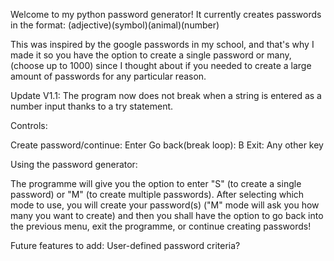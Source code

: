 Welcome to my python password generator! It currently creates passwords in the format: (adjective)(symbol)(animal)(number)

This was inspired by the google passwords in my school, and that's why I made it so you have the option to create a single password or many, (choose up to 1000) since I thought about if you needed to create a large amount of passwords for any particular reason.

Update V1.1:
The program now does not break when a string is entered as a number input thanks to a try statement.

Controls:

Create password/continue: Enter
Go back(break loop): B
Exit: Any other key
 
Using the password generator:

 The programme will give you the option to enter "S" (to create a single password) or "M" (to create multiple passwords). After selecting which mode to use, you will create your password(s) ("M" mode will ask you how many you want to create) and then you shall have the option to go back into the previous menu, exit the programme, or continue creating passwords!


Future features to add:
User-defined password criteria?